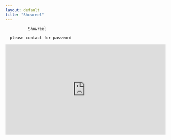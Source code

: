 ```yaml
---
layout: default
title: "Showreel"
---
```


              Showreel
                                                             
      please contact for password




<p align="center">
<div style="padding:56.25% 0 0 0;position:relative;"><iframe src="https://player.vimeo.com/video/753941676?h=e0cb67603f&amp;badge=0&amp;autopause=0&amp;player_id=0&amp;app_id=58479" frameborder="0" allow="autoplay; fullscreen; picture-in-picture" allowfullscreen style="position:absolute;top:0;left:0;width:100%;height:100%;" title="Owen Reiser - Showreel"></iframe></div><script src="https://player.vimeo.com/api/player.js"></script>                   </p>








